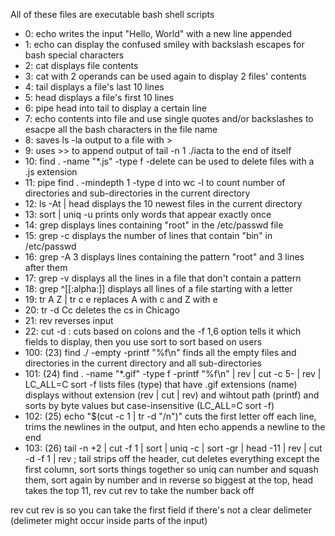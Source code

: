 All of these files are executable bash shell scripts

- 0: echo writes the input "Hello, World" with a new line appended
- 1: echo can display the confused smiley with backslash escapes for bash special characters
- 2: cat displays file contents
- 3: cat with 2 operands can be used again to display 2 files' contents
- 4: tail displays a file's last 10 lines
- 5: head displays a file's first 10 lines
- 6: pipe head into tail to display a certain line
- 7: echo contents into file and use single quotes and/or backslashes to esacpe all the bash characters in the file name
- 8: saves ls -la output to a file with >
- 9: uses >> to append output of tail -n 1 ./iacta to the end of itself
- 10: find . -name "*.js"  -type f  -delete can be used to delete files with a .js extension
- 11: pipe find . -mindepth 1 -type d into wc -l to count number of directories and sub-directories in the current directory
- 12: ls -At | head displays the 10 newest files in the current directory
- 13: sort | uniq -u prints only words that appear exactly once
- 14: grep displays lines containing "root" in the /etc/passwd file
- 15: grep -c displays the number of lines that contain "bin" in /etc/passwd
- 16: grep -A 3 displays lines containing the pattern "root" and 3 lines after them
- 17: grep -v displays all the lines in a file that don't contain a pattern
- 18: grep ^[[:alpha:]] displays all lines of a file starting with a letter
- 19: tr A Z | tr c e replaces A with c and Z with e
- 20: tr -d Cc deletes the cs in Chicago
- 21: rev reverses input
- 22: cut -d : cuts based on colons and the -f 1,6 option tells it which fields to display, then you use sort to sort based on users
- 100: (23) find ./ -empty -printf "%f\n" finds all the empty files and directories in the current directory and all sub-directories
- 101: (24) find . -name "*.gif" -type f -printf "%f\n" | rev | cut -c 5- | rev | LC_ALL=C sort -f lists files (type) that have .gif extensions (name) displays without extension (rev | cut | rev) and wihtout path (printf) and sorts by byte values but case-insensitive (LC_ALL=C sort -f)
- 102: (25) echo "$(cut -c 1 | tr -d "/n")" cuts the first letter off each line, trims the newlines in the output, and hten echo appends a newline to the end
- 103: (26) tail -n +2 | cut -f 1 | sort | uniq -c | sort -gr | head -11 | rev | cut -d -f 1 | rev ; tail strips off the header, cut deletes everything except the first column, sort sorts things together so uniq can number and squash them, sort again by number and in reverse so biggest at the top, head takes the top 11, rev cut rev to take the number back off

rev cut rev is so you can take the first field if there's not a clear delimeter (delimeter might occur inside parts of the input)